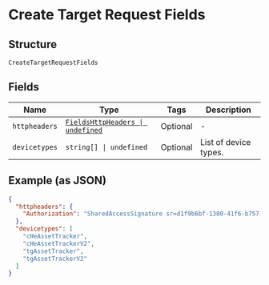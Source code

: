 
# Create Target Request Fields

## Structure

`CreateTargetRequestFields`

## Fields

| Name | Type | Tags | Description |
|  --- | --- | --- | --- |
| `httpheaders` | [`FieldsHttpHeaders \| undefined`](../../doc/models/fields-http-headers.md) | Optional | - |
| `devicetypes` | `string[] \| undefined` | Optional | List of device types. |

## Example (as JSON)

```json
{
  "httpheaders": {
    "Authorization": "SharedAccessSignature sr=d1f9b6bf-1380-41f6-b757-d9805e48392b&sig=EF5tnXClw3MWkb84OkIOUhMH%2FaS1DRD2nXT69QR8RD8%3D&skn=TSCCtoken&se=1648827260410"
  },
  "devicetypes": [
    "cHeAssetTracker",
    "cHeAssetTrackerV2",
    "tgAssetTracker",
    "tgAssetTrackerV2"
  ]
}
```

